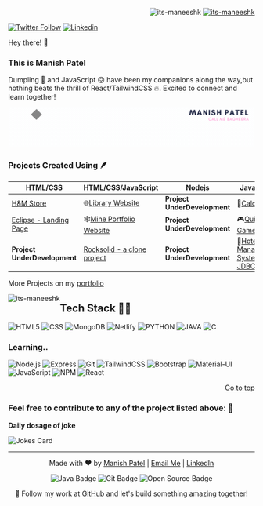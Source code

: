 <div id="top"></div>
<p align="right"> 
  <img src="https://komarev.com/ghpvc/?username=its-maneeshk&label=Profile%20views&color=8a2be2&style=flat" alt="its-maneeshk" /> 
  <a href="mailto:maneeshkurmii@gmail.com"><img src="https://img.shields.io/badge/Connect%20with%20me%20on%20a%20Mail-dc143c" alt="its-maneeshk" /> </a>
</p>



<a href="https://twitter.com/its_maneeshk/"><img alt="Twitter Follow" src="https://img.shields.io/badge/Twitter-300-1DA1F2?style=for-the-badge&logo=twitter&logoColor=83e22b"></a>
<a href="https://linkedin.com/in/itsmaneeshk/"><img alt="Linkedin" src="https://img.shields.io/static/v1?style=for-the-badge&logo=linkedin&label=Linkedin&message=128&color=83e22b"></a>

Hey there! 👋 
### This is Manish Patel 
Dumpling 🥟 and JavaScript 😖 have been my companions along the way,but nothing beats the thrill of React/TailwindCSS 🔥. Excited to connect and learn together! 

<div align= "center">
<!--   <img src="https://github.com/its-maneeshk/.assets/blob/f17e573cbfb1954160691e4f5838be0cb64c4add/Vanilla%401x-1.0s-278px-39px.gif" width="300" alt="Your Image Description"> -->
  <img src="https://github.com/its-maneeshk/.assets/blob/43acd6ade7108edb2da076ede5709d1f54685491/Manish%20Patel.gif" alt="Your Image Description">
</div>


<!-- <p align="left" style="display: inline-block;">
  <img src="https://github.com/its-maneeshk/.assets/blob/f17e573cbfb1954160691e4f5838be0cb64c4add/Vanilla%401x-1.0s-278px-39px.gif" width="300" alt="Your Image Description" style="display: inline-block;>
</p>
<p align="right" style="display: inline-block;">
  <img src="https://github.com/its-maneeshk/.assets/blob/4ca8ba3ff14548a9a6421c5c3eeed862ba7fd376/ReadmeImage.gif" width="300" alt="Your Image Description" style="display: inline-block;>
</p>-->

### Projects Created Using 🪶

| **HTML/CSS**                    | **HTML/CSS/JavaScript**                                                      | **Nodejs**                   | **Java/JDBC**                                                    | **Django**                             |
| ------------------------------  | ---------------------------------                                            | ---------------------------- | ----------------                                            | -------------------------------------- |
| [H&M Store](https://github.com/its-maneeshk/HTML-CSS-Django-projects/tree/1af8f5055f95212081fc352667d584533f7ebe3d/H%26M-Store)          | 🌐[Library Website](https://github.com/its-maneeshk/library-Website.git)     | **Project UnderDevelopment**  | 🧮[Calculator](https://github.com/its-maneeshk/CalculatorUsing-Java.git)  | 📖[e-Book web application](https://github.com/its-maneeshk/e-Book.git)    |
| [Eclipse - Landing Page](https://github.com/its-maneeshk/HTML-CSS-Django-projects/tree/1af8f5055f95212081fc352667d584533f7ebe3d/Eclipse%20-%20Dummy%20website%20demo)   | 🕸️[Mine Portfolio Website](https://manishpatel.netlify.app/)  | **Project UnderDevelopment** | 🎮[Quiz Game](https://github.com/its-maneeshk/Java.git)                    |**Project UnderDevelopment**    |
| **Project UnderDevelopment**    | [Rocksolid - a clone project](https://github.com/its-maneeshk/its-maneeshk.git)                                                  | **Project UnderDevelopment** | 🗼[Hotel Management System - JDBC](https://github.com/its-maneeshk/HotelManagementSystemUsingJDBC.git)  |**Project UnderDevelopment**    |

<!--🗼[NFT Site](https://segunajibola.github.io/nft-site/) -->


More Projects on my [portfolio](https://manishpatel.netlify.app/)
<p><img align="left" src="https://github-readme-stats.vercel.app/api/top-langs?username=its-maneeshk&show_icons=true&locale=en&layout=compact" alt="its-maneeshk" /></p>

## Tech Stack 🧑‍💻

![HTML5](https://img.shields.io/badge/html5-%23E34F26.svg?style=for-the-badge&logo=html5&logoColor=white)
![CSS](https://img.shields.io/badge/CSS-239120?&style=for-the-badge&logo=css3&logoColor=white)
![MongoDB](https://img.shields.io/badge/MongoDB-4EA94B?style=for-the-badge&logo=mongodb&logoColor=white)
![Netlify](https://img.shields.io/badge/Netlify-00C7B7?style=for-the-badge&logo=netlify&logoColor=white)
![PYTHON](https://img.shields.io/badge/Python-ffde57?style=for-the-badge&logo=python&logoColor=white)
![JAVA](https://img.shields.io/badge/java-007396?style=for-the-badge&logo=openjdk&logoColor=white)
![C](https://img.shields.io/badge/C-00599C?style=for-the-badge&logo=c&logoColor=white)





### Learning.. 
![Node.js](https://img.shields.io/badge/Node.js-43853D?style=for-the-badge&logo=node.js&logoColor=white)
![Express](https://img.shields.io/badge/Express-000000?style=for-the-badge&logo=express&logoColor=white)
![Git](https://img.shields.io/badge/Git-F05032?style=for-the-badge&logo=git&logoColor=white)
![TailwindCSS](https://img.shields.io/badge/Tailwind_CSS-38B2AC?style=for-the-badge&logo=tailwind-css&logoColor=white)
![Bootstrap](https://img.shields.io/badge/Bootstrap-563D7C?style=for-the-badge&logo=bootstrap&logoColor=white)
![Material-UI](https://img.shields.io/badge/Material--UI-0081CB?style=for-the-badge&logo=material-ui&logoColor=white)
![JavaScript](https://img.shields.io/badge/javascript-%23323330.svg?style=for-the-badge&logo=javascript&logoColor=%23F7DF1E)
![NPM](https://img.shields.io/badge/NPM-%23000000.svg?style=for-the-badge&logo=npm&logoColor=white)
![React](https://img.shields.io/badge/react-%2320232a.svg?style=for-the-badge&logo=react&logoColor=%2361DAFB)


<p align="right"><a href="#top">Go to top</a></p>

  ### Feel free to contribute to any of the project listed above: 🎱
  **Daily dosage of joke**
  
 <img src="https://readme-jokes.vercel.app/api?hideBorder&theme=dracula" alt="Jokes Card" />
  
---

<p align="center">
  Made with ❤️ by <a href="https://www.instagram.com/its_maneeshk_/" target="_blank">Manish Patel</a> | 
  <a href="mailto:maneeshkurmii@gmail.com">Email Me</a> | 
  <a href="https://www.linkedin.com/in/itsmaneeshk/" target="_blank">LinkedIn</a>
</p>

<p align="center">
  <img src="https://img.shields.io/badge/Code-Java-blue?style=flat-square&logo=java" alt="Java Badge">
  <img src="https://img.shields.io/badge/Tool-Git-orange?style=flat-square&logo=git" alt="Git Badge">
  <img src="https://img.shields.io/badge/Project-Open%20Source-brightgreen?style=flat-square" alt="Open Source Badge">
</p>

<p align="center">
  🚀 Follow my work at <a href="https://github.com/its-maneeshk" target="_blank">GitHub</a> and let's build something amazing together!
</p>

